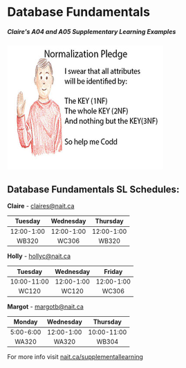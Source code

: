 # Database Fundamentals

##### *Claire's A04 and A05 Supplementary Learning Examples*

![alt text](https://github.com/stanhopec/DMIT1508_SL/blob/master/pledge.jpg "The Pledge")

## Database Fundamentals SL Schedules:

**Claire** - claires@nait.ca

| Tuesday    | Wednesday  | Thursday   |
| :--------: |:---------: | :--------: |
| 12:00-1:00 | 12:00-1:00 | 12:00-1:00 |
| WB320      | WC306      | WB320      |

**Holly** - hollyc@nait.ca

| Tuesday     | Wednesday  | Friday     |
| :---------: |:---------: | :--------: |
| 10:00-11:00 | 12:00-1:00 | 12:00-1:00 |
| WC120       | WC120      | WC306      |

**Margot** - margotb@nait.ca

| Monday      | Wednesday   | Thursday    |
| :---------: |:----------: | :---------: |
| 5:00-6:00   | 12:00-1:00  | 10:00-11:00 |
| WA320       | WA320       | WB304       |

For more info visit [nait.ca/supplementallearning](https://www.nait.ca/supplementallearning)
